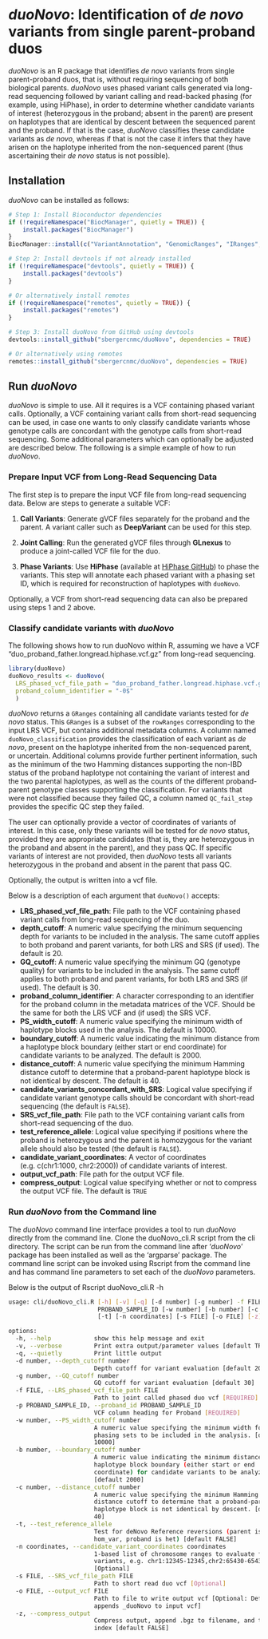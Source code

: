 
<!-- README.md is generated from README.Rmd. Please edit that file -->

# *duoNovo*: Identification of *de novo* variants from single parent-proband duos

<!-- badges: start -->

<!-- badges: end -->

*duoNovo* is an R package that identifies *de novo* variants from single
parent-proband duos, that is, without requiring sequencing of both
biological parents. *duoNovo* uses phased variant calls generated via
long-read sequencing followed by variant calling and read-backed phasing
(for example, using HiPhase), in order to determine whether candidate
variants of interest (heterozygous in the proband; absent in the parent)
are present on haplotypes that are identical by descent between the
sequenced parent and the proband. If that is the case, *duoNovo*
classifies these candidate variants as *de novo*, whereas if that is not
the case it infers that they have arisen on the haplotype inherited from
the non-sequenced parent (thus ascertaining their *de novo* status is
not possible).

## Installation

*duoNovo* can be installed as follows:

``` r
# Step 1: Install Bioconductor dependencies
if (!requireNamespace("BiocManager", quietly = TRUE)) {
    install.packages("BiocManager")
}
BiocManager::install(c("VariantAnnotation", "GenomicRanges", "IRanges", "S4Vectors"))

# Step 2: Install devtools if not already installed
if (!requireNamespace("devtools", quietly = TRUE)) {
    install.packages("devtools")
}

# Or alternatively install remotes
if (!requireNamespace("remotes", quietly = TRUE)) {
    install.packages("remotes")
}

# Step 3: Install duoNovo from GitHub using devtools
devtools::install_github("sbergercnmc/duoNovo", dependencies = TRUE)

# Or alternatively using remotes
remotes::install_github("sbergercnmc/duoNovo", dependencies = TRUE)
```

## Run *duoNovo*

*duoNovo* is simple to use. All it requires is a VCF containing phased
variant calls. Optionally, a VCF containing variant calls from
short-read sequencing can be used, in case one wants to only classify
candidate variants whose genotype calls are concordant with the genotype
calls from short-read sequencing. Some additional parameters which can
optionally be adjusted are described below. The following is a simple
example of how to run *duoNovo*.

### Prepare Input VCF from Long-Read Sequencing Data

The first step is to prepare the input VCF file from long-read
sequencing data. Below are steps to generate a suitable VCF:

1.  **Call Variants**: Generate gVCF files separately for the proband
    and the parent. A variant caller such as **DeepVariant** can be used
    for this step.

2.  **Joint Calling**: Run the generated gVCF files through **GLnexus**
    to produce a joint-called VCF file for the duo.

3.  **Phase Variants**: Use **HiPhase** (available at [HiPhase
    GitHub](https://github.com/PacificBiosciences/HiPhase)) to phase the
    variants. This step will annotate each phased variant with a phasing
    set ID, which is required for reconstruction of haplotypes with
    `duoNovo`.

Optionally, a VCF from short-read sequencing data can also be prepared
using steps 1 and 2 above.

### Classify candidate variants with *duoNovo*

The following shows how to run duoNovo within R, assuming we have a VCF
“duo\_proband\_father.longread.hiphase.vcf.gz” from long-read
sequencing.

``` r
library(duoNovo)
duoNovo_results <- duoNovo(
  LRS_phased_vcf_file_path = "duo_proband_father.longread.hiphase.vcf.gz", 
  proband_column_identifier = "-0$"
  )
```

*duoNovo* returns a `GRanges` containing all candidate variants tested
for *de novo* status. This `GRanges` is a subset of the `rowRanges`
corresponding to the input LRS VCF, but contains additional metadata
columns. A column named `duoNovo_classification` provides the
classification of each variant as *de novo*, present on the haplotype
inherited from the non-sequenced parent, or uncertain. Additional
columns provide further pertinent information, such as the minimum of
the two Hamming distances supporting the non-IBD status of the proband
haplotype not containing the variant of interest and the two parental
haplotypes, as well as the counts of the different proband-parent
genotype classes supporting the classification. For variants that were
not classified because they failed QC, a column named `QC_fail_step`
provides the specific QC step they failed.

The user can optionally provide a vector of coordinates of variants of
interest. In this case, only these variants will be tested for *de novo*
status, provided they are appropriate candidates (that is, they are
heterozygous in the proband and absent in the parent), and they pass QC.
If specific variants of interest are not provided, then *duoNovo* tests
all variants heterozygous in the proband and absent in the parent that
pass QC.

Optionally, the output is written into a vcf file.

Below is a description of each argument that `duoNovo()` accepts:

  - **LRS\_phased\_vcf\_file\_path**: File path to the VCF containing
    phased variant calls from long-read sequencing of the duo.
  - **depth\_cutoff**: A numeric value specifying the minimum sequencing
    depth for variants to be included in the analysis. The same cutoff
    applies to both proband and parent variants, for both LRS and SRS
    (if used). The default is 20.
  - **GQ\_cutoff**: A numeric value specifying the minimum GQ (genotype
    quality) for variants to be included in the analysis. The same
    cutoff applies to both proband and parent variants, for both LRS and
    SRS (if used). The default is 30.
  - **proband\_column\_identifier**: A character corresponding to an
    identifier for the proband column in the metadata matrices of the
    VCF. Should be the same for both the LRS VCF and (if used) the SRS
    VCF.
  - **PS\_width\_cutoff**: A numeric value specifying the minimum width
    of haplotype blocks used in the analysis. The default is 10000.
  - **boundary\_cutoff**: A numeric value indicating the minimum
    distance from a haplotype block boundary (either start or end
    coordinate) for candidate variants to be analyzed. The default is
    2000.
  - **distance\_cutoff**: A numeric value specifying the minimum Hamming
    distance cutoff to determine that a proband-parent haplotype block
    is not identical by descent. The default is 40.
  - **candidate\_variants\_concordant\_with\_SRS**: Logical value
    specifying if candidate variant genotype calls should be concordant
    with short-read sequencing (the default is `FALSE`).
  - **SRS\_vcf\_file\_path**: File path to the VCF containing variant
    calls from short-read sequencing of the duo.
  - **test\_reference\_allele**: Logical value specifying if positions
    where the proband is heterozygous and the parent is homozygous for
    the variant allele should also be tested (the default is `FALSE`).
  - **candidate\_variant\_coordinates**: A vector of coordinates
    (e.g. c(chr1:1000, chr2:2000)) of candidate variants of interest.
  - **output\_vcf\_path**: File path for the output VCF file.
  - **compress\_output**: Logical value specifying whether or not to
    compress the output VCF file. The default is `TRUE`

### Run *duoNovo* from the Command line

The *duoNovo* command line interface provides a tool to run *duoNovo*
directly from the command line. Clone the duoNovo\_cli.R script from the
cli directory. The script can be run from the command line after
‘*duoNovo*’ package has been installed as well as the ‘argparse’
package. The command line script can be invoked using Rscript from the
command line and has command line parameters to set each of the
*duoNovo* parameters.

Below is the output of Rscript duoNovo\_cli.R -h

``` bash
usage: cli/duoNovo_cli.R [-h] [-v] [-q] [-d number] [-g number] -f FILE -p
                         PROBAND_SAMPLE_ID [-w number] [-b number] [-c number]
                         [-t] [-n coordinates] [-s FILE] [-o FILE] [-z]

options:
  -h, --help            show this help message and exit
  -v, --verbose         Print extra output/parameter values [default TRUE]
  -q, --quietly         Print little output
  -d number, --depth_cutoff number
                        Depth cutoff for variant evaluation [default 20]
  -g number, --GQ_cutoff number
                        GQ cutoff for variant evaluation [default 30]
  -f FILE, --LRS_phased_vcf_file_path FILE
                        Path to joint called phased duo vcf [REQUIRED]
  -p PROBAND_SAMPLE_ID, --proband_id PROBAND_SAMPLE_ID
                        VCF column heading for Proband [REQUIRED]
  -w number, --PS_width_cutoff number
                        A numeric value specifying the minimum width for
                        phasing sets to be included in the analysis. [default
                        10000]
  -b number, --boundary_cutoff number
                        A numeric value indicating the minimum distance from a
                        haplotype block boundary (either start or end
                        coordinate) for candidate variants to be analyzed.
                        [default 2000]
  -c number, --distance_cutoff number
                        A numeric value specifying the minimum Hamming
                        distance cutoff to determine that a proband-parent
                        haplotype block is not identical by descent. [default
                        40]
  -t, --test_reference_allele
                        Test for deNovo Reference reversions (parent is
                        hom_var, proband is het) [default FALSE]
  -n coordinates, --candidate_variant_coordinates coordinates
                        1-based list of chromosome ranges to evaluate for
                        variants, e.g. chr1:12345-12345,chr2:65430-65430.
                        [Optional]
  -s FILE, --SRS_vcf_file_path FILE
                        Path to short read duo vcf [Optional]
  -o FILE, --output_vcf FILE
                        Path to file to write output vcf [Optional: Default
                        appends _duoNovo to input vcf]
  -z, --compress_output
                        Compress output, append .bgz to filename, and tabix
                        index [default FALSE]
```
